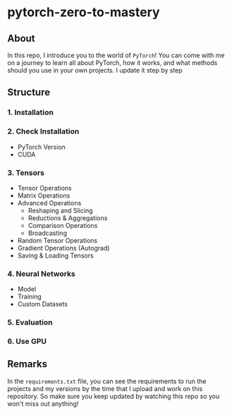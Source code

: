 # pytorch-zero-to-mastery
## About
In this repo, I introduce you to the world of `PyTorch`! You can come with me on a journey to learn all about PyTorch, 
how it works, and what methods should you use in your own projects. I update it step by step

## Structure
### 1. Installation
### 2. Check Installation
- PyTorch Version
- CUDA
### 3. Tensors
- Tensor Operations
- Matrix Operations
- Advanced Operations
  - Reshaping and Slicing
  - Reductions & Aggregations
  - Comparison Operations
  - Broadcasting
- Random Tensor Operations
- Gradient Operations (Autograd)
- Saving & Loading Tensors
### 4. Neural Networks
- Model
- Training
- Custom Datasets
### 5. Evaluation
### 6. Use GPU


## Remarks
In the `requirements.txt` file, you can see the requirements to run the projects and my versions by the time that I upload and work on this
repository. So make sure you keep updated by watching this repo so you won't miss out anything!
